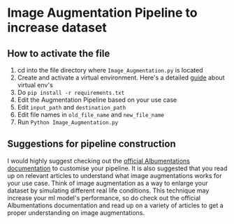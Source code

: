 # Image Augmentation Pipeline to increase dataset

## How to activate the file
1) cd into the file directory where ``Image_Augmentation.py`` is located
2) Create and activate a virtual environment. Here's a detailed [guide](https://towardsdatascience.com/virtual-environments-for-absolute-beginners-what-is-it-and-how-to-create-one-examples-a48da8982d4b) about virtual env's 
3) Do ``pip install -r requirements.txt``
4) Edit the Augmentation Pipeline based on your use case
5) Edit ``input_path`` and ``destination_path``
6) Edit file names in ``old_file_name`` and ``new_file_name``
7) Run ``Python Image_Augmentation.py`` 

## Suggestions for pipeline construction
I would highly suggest checking out the [official Albumentations documentation](https://albumentations.ai/docs/) to customise your pipeline. It is also suggested that you read up on relevant articles to understand what image augmentations works for your use case. Think of image augmentation as a way to enlarge your dataset by simulating different real life conditions. This technique may increase your ml model's performance, so do check out the official Albumentations documentation and read up on a variety of articles to get a proper understanding on image augmentations.

